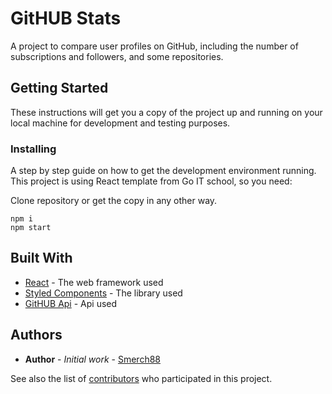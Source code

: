 <h1>GitHUB Stats</h1>

<p>A project to compare user profiles on GitHub, including the number of subscriptions and followers, and some repositories.</p>

<h2>Getting Started</h2>

<p>These instructions will get you a copy of the project up and running on your local machine for development and testing purposes.</p>

<h3>Installing</h3>

<p>A step by step guide on how to get the development environment running. This project is using React template from Go IT school, so you need:</p>

<p>Clone repository or get the copy in any other way.</p>

<pre>
<code>npm i</code>
<code>npm start</code>
</pre>

<h2>Built With</h2>

<ul>
  <li><a href="https://reactjs.org/e">React</a> - The web framework used</li>
  <li><a href="https://styled-components.com/">Styled Components</a> - The library used</li>
  <li><a href="https://docs.github.com/en/rest/guides/getting-started-with-the-rest-api?apiVersion=2022-11-28">GitHUB Api</a> - Api used</li>
</ul>

<!-- <h2>Contributing</h2>

<p>Please read <a href="link">CONTRIBUTING.md</a> for details on our code of conduct and the process for submitting pull requests.</p>

<h2>Versioning</h2>

<p>We use <a href="link">SemVer</a> for versioning. For the available versions, see the <a href="link">tags on this repository</a>.</p> -->

<h2>Authors</h2>

<ul>
  <li><strong>Author</strong> - <em>Initial work</em> - <a href="link">Smerch88</a></li>
</ul>

<p>See also the list of <a href="https://github.com/smerch88/githubstats/graphs/contributors">contributors</a> who participated in this project.</p>

<!-- <h2>License</h2>

<p>This project is licensed under the <a href="link">LICENSE.md</a> file for details.</p> -->

<!-- <h2>Acknowledgments</h2>

<ul>
  <li>Hat tip to anyone whose code was used</li>
  <li>Inspiration</li>
  <li>etc</li>
</ul> -->
